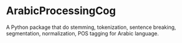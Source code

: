 # ArabicProcessingCog
A Python package that do stemming, tokenization, sentence breaking, segmentation, normalization, POS tagging for Arabic language.
